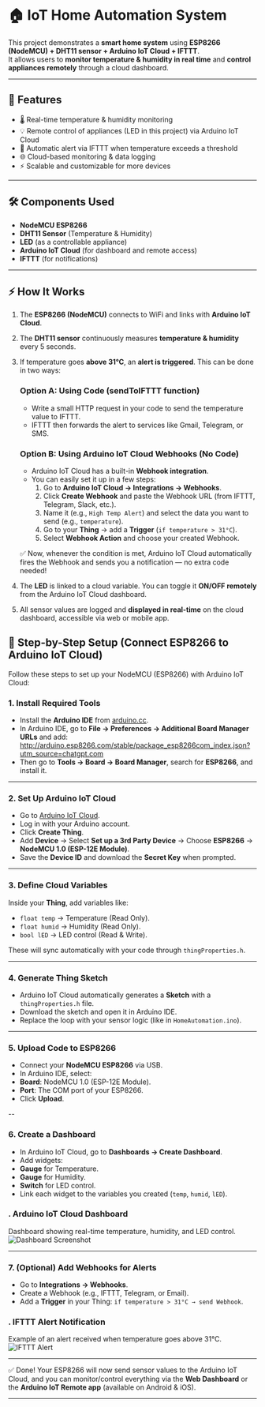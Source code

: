 # 🏠 IoT Home Automation System

This project demonstrates a **smart home system** using **ESP8266 (NodeMCU) + DHT11 sensor + Arduino IoT Cloud + IFTTT**.  
It allows users to **monitor temperature & humidity in real time** and **control appliances remotely** through a cloud dashboard.

---

## 🚀 Features
- 🌡️ Real-time temperature & humidity monitoring  
- 💡 Remote control of appliances (LED in this project) via Arduino IoT Cloud  
- 📲 Automatic alert via IFTTT when temperature exceeds a threshold  
- 🌐 Cloud-based monitoring & data logging  
- ⚡ Scalable and customizable for more devices  

---

## 🛠️ Components Used
- **NodeMCU ESP8266**  
- **DHT11 Sensor** (Temperature & Humidity)  
- **LED** (as a controllable appliance)  
- **Arduino IoT Cloud** (for dashboard and remote access)  
- **IFTTT** (for notifications)  

---

## ⚡ How It Works
1. The **ESP8266 (NodeMCU)** connects to WiFi and links with **Arduino IoT Cloud**.  
2. The **DHT11 sensor** continuously measures **temperature & humidity** every 5 seconds.  
3. If temperature goes **above 31°C**, an **alert is triggered**. This can be done in two ways:  

   ### Option A: Using Code (sendToIFTTT function)  
   - Write a small HTTP request in your code to send the temperature value to IFTTT.  
   - IFTTT then forwards the alert to services like Gmail, Telegram, or SMS.  

   ### Option B: Using Arduino IoT Cloud Webhooks (No Code)  
   - Arduino IoT Cloud has a built-in **Webhook integration**.  
   - You can easily set it up in a few steps:  
     1. Go to **Arduino IoT Cloud → Integrations → Webhooks**.  
     2. Click **Create Webhook** and paste the Webhook URL (from IFTTT, Telegram, Slack, etc.).  
     3. Name it (e.g., `High Temp Alert`) and select the data you want to send (e.g., `temperature`).  
     4. Go to your **Thing** → add a **Trigger** (`if temperature > 31°C`).  
     5. Select **Webhook Action** and choose your created Webhook.  

   ✅ Now, whenever the condition is met, Arduino IoT Cloud automatically fires the Webhook and sends you a notification — no extra code needed!  

4. The **LED** is linked to a cloud variable. You can toggle it **ON/OFF remotely** from the Arduino IoT Cloud dashboard.  
5. All sensor values are logged and **displayed in real-time** on the cloud dashboard, accessible via web or mobile app.  
## 🔧 Step-by-Step Setup (Connect ESP8266 to Arduino IoT Cloud)

Follow these steps to set up your NodeMCU (ESP8266) with Arduino IoT Cloud:

### 1. Install Required Tools
- Install the **Arduino IDE** from [arduino.cc](https://www.arduino.cc/en/software).  
- In Arduino IDE, go to **File → Preferences → Additional Board Manager URLs** and add:  
http://arduino.esp8266.com/stable/package_esp8266com_index.json?utm_source=chatgpt.com
- Then go to **Tools → Board → Board Manager**, search for **ESP8266**, and install it.  

---

### 2. Set Up Arduino IoT Cloud
- Go to [Arduino IoT Cloud](https://create.arduino.cc/iot).  
- Log in with your Arduino account.  
- Click **Create Thing**.  
- Add **Device** → Select **Set up a 3rd Party Device** → Choose **ESP8266** → **NodeMCU 1.0 (ESP-12E Module)**.  
- Save the **Device ID** and download the **Secret Key** when prompted.  

---

### 3. Define Cloud Variables
Inside your **Thing**, add variables like:
- `float temp` → Temperature (Read Only).  
- `float humid` → Humidity (Read Only).  
- `bool lED` → LED control (Read & Write).  

These will sync automatically with your code through `thingProperties.h`.  

---

### 4. Generate Thing Sketch
- Arduino IoT Cloud automatically generates a **Sketch** with a `thingProperties.h` file.  
- Download the sketch and open it in Arduino IDE.  
- Replace the loop with your sensor logic (like in `HomeAutomation.ino`).  

---

### 5. Upload Code to ESP8266
- Connect your **NodeMCU ESP8266** via USB.  
- In Arduino IDE, select:  
- **Board**: NodeMCU 1.0 (ESP-12E Module).  
- **Port**: The COM port of your ESP8266.  
- Click **Upload**.  

--

### 6. Create a Dashboard
- In Arduino IoT Cloud, go to **Dashboards → Create Dashboard**.  
- Add widgets:  
- **Gauge** for Temperature.  
- **Gauge** for Humidity.  
- **Switch** for LED control.  
- Link each widget to the variables you created (`temp`, `humid`, `lED`).  
### . Arduino IoT Cloud Dashboard
Dashboard showing real-time temperature, humidity, and LED control.  
![Dashboard Screenshot](Docs/dashboard.png)


---

### 7. (Optional) Add Webhooks for Alerts
- Go to **Integrations → Webhooks**.  
- Create a Webhook (e.g., IFTTT, Telegram, or Email).  
- Add a **Trigger** in your Thing: `if temperature > 31°C → send Webhook`.  
### . IFTTT Alert Notification
Example of an alert received when temperature goes above 31°C.  
![IFTTT Alert](Docs/ifttt.png)


---

✅ Done! Your ESP8266 will now send sensor values to the Arduino IoT Cloud, and you can monitor/control everything via the **Web Dashboard** or the **Arduino IoT Remote app** (available on Android & iOS).  


---



